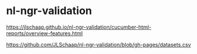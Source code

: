 # nl-ngr-validation
https://jlschaap.github.io/nl-ngr-validation/cucumber-html-reports/overview-features.html

https://github.com/JLSchaap/nl-ngr-validation/blob/gh-pages/datasets.csv